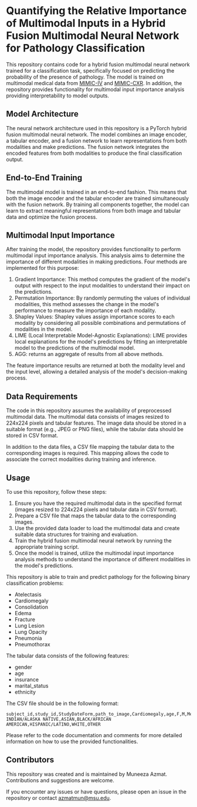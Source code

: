 # Quantifying the Relative Importance of Multimodal Inputs in a Hybrid Fusion Multimodal Neural Network for Pathology Classification

This repository contains code for a hybrid fusion multimodal neural network trained for a classification task, specifically focused on predicting the probability of the presence of pathology. The model is trained on multimodal medical data from [MIMIC-IV](https://physionet.org/content/mimiciv/2.2/) and [MIMIC-CXR](https://physionet.org/content/mimic-cxr-jpg/2.0.0/). In addition, the repository provides functionality for multimodal input importance analysis providing interpretability to model outputs.

## Model Architecture

The neural network architecture used in this repository is a PyTorch hybrid fusion multimodal neural network. The model combines an image encoder, a tabular encoder, and a fusion network to learn representations from both modalities and make predictions. The fusion network integrates the encoded features from both modalities to produce the final classification output.

## End-to-End Training

The multimodal model is trained in an end-to-end fashion. This means that both the image encoder and the tabular encoder are trained simultaneously with the fusion network. By training all components together, the model can learn to extract meaningful representations from both image and tabular data and optimize the fusion process.

## Multimodal Input Importance

After training the model, the repository provides functionality to perform multimodal input importance analysis. This analysis aims to determine the importance of different modalities in making predictions. Four methods are implemented for this purpose:

1. Gradient Importance: This method computes the gradient of the model's output with respect to the input modalities to understand their impact on the predictions.
2. Permutation Importance: By randomly permuting the values of individual modalities, this method assesses the change in the model's performance to measure the importance of each modality.
3. Shapley Values: Shapley values assign importance scores to each modality by considering all possible combinations and permutations of modalities in the model.
4. LIME (Local Interpretable Model-Agnostic Explanations): LIME provides local explanations for the model's predictions by fitting an interpretable model to the predictions of the multimodal model.
5. AGG: returns an aggregate of results from all above methods.

The feature importance results are returned at both the modality level and the input level, allowing a detailed analysis of the model's decision-making process.

## Data Requirements

The code in this repository assumes the availability of preprocessed multimodal data. The multimodal data consists of images resized to 224x224 pixels and tabular features. The image data should be stored in a suitable format (e.g., JPEG or PNG files), while the tabular data should be stored in CSV format.

In addition to the data files, a CSV file mapping the tabular data to the corresponding images is required. This mapping allows the code to associate the correct modalities during training and inference.

## Usage

To use this repository, follow these steps:

1. Ensure you have the required multimodal data in the specified format (images resized to 224x224 pixels and tabular data in CSV format).
2. Prepare a CSV file that maps the tabular data to the corresponding images.
3. Use the provided data loader to load the multimodal data and create suitable data structures for training and evaluation.
4. Train the hybrid fusion multimodal neural network by running the appropriate training script.
5. Once the model is trained, utilize the multimodal input importance analysis methods to understand the importance of different modalities in the model's predictions.

This repository is able to train and predict pathology for the following binary classification problems:

- Atelectasis
- Cardiomegaly
- Consolidation
- Edema
- Fracture
- Lung Lesion
- Lung Opacity
- Pneumonia
- Pneumothorax

The tabular data consists of the following features:

- gender
- age
- insurance
- marital_status
- ethnicity

The CSV file should be in the following format:

```
subject_id,study_id,StudyDateForm,path_to_image,Cardiomegaly,age,F,M,Medicaid,Medicare,Other,DIVORCED,MARRIED,SINGLE,WIDOWED,AMERICAN INDIAN/ALASKA NATIVE,ASIAN,BLACK/AFRICAN AMERICAN,HISPANIC/LATINO,WHITE,OTHER
```

Please refer to the code documentation and comments for more detailed information on how to use the provided functionalities.

## Contributors

This repository was created and is maintained by Muneeza Azmat. Contributions and suggestions are welcome.

If you encounter any issues or have questions, please open an issue in the repository or contact azmatmun@msu.edu.
